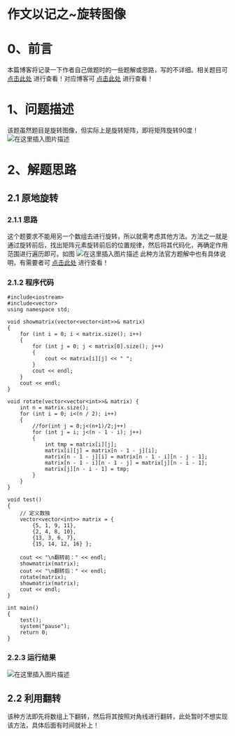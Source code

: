 作文以记之~旋转图像
=
# 0、前言
本篇博客将记录一下作者自己做题时的一些题解或思路，写的不详细。相关题目可 [点击此处](https://leetcode-cn.com/problems/rotate-image/submissions/) 进行查看！对应博客可 [点击此处](https://blog.csdn.net/m0_51961114/article/details/123875778) 进行查看！
# 1、问题描述
该题虽然题目是旋转图像，但实际上是旋转矩阵，即将矩阵旋转90度！
![在这里插入图片描述](https://img-blog.csdnimg.cn/a1989b78cd2c4d0ca39402943627ffb2.png?x-oss-process=image/watermark,type_d3F5LXplbmhlaQ,shadow_50,text_Q1NETiBA5bCP5by6fg==,size_20,color_FFFFFF,t_70,g_se,x_16)

# 2、解题思路
## 2.1 原地旋转
### 2.1.1 思路
这个题要求不能用另一个数组去进行旋转，所以就需考虑其他方法。方法之一就是通过旋转前后，找出矩阵元素旋转前后的位置规律，然后将其代码化，再确定作用范围进行遍历即可。如图
![在这里插入图片描述](https://img-blog.csdnimg.cn/ca3d5e7a115d458f9181fca5270625c4.png?x-oss-process=image/watermark,type_d3F5LXplbmhlaQ,shadow_50,text_Q1NETiBA5bCP5by6fg==,size_20,color_FFFFFF,t_70,g_se,x_16)
此种方法官方题解中也有具体说明，有需要者可 [点击此处](https://leetcode-cn.com/problems/rotate-image/solution/xuan-zhuan-tu-xiang-by-leetcode-solution-vu3m/) 进行查看！
### 2.1.2 程序代码


	#include<iostream>
	#include<vector>
	using namespace std;
	
	void showmatrix(vector<vector<int>>& matrix)
	{
		for (int i = 0; i < matrix.size(); i++)
		{
			for (int j = 0; j < matrix[0].size(); j++)
			{
				cout << matrix[i][j] << " ";
			}
			cout << endl;
		}
		cout << endl;
	}
	
	void rotate(vector<vector<int>>& matrix) {
		int n = matrix.size();
		for (int i = 0; i<(n / 2); i++)
		{
			//for(int j = 0;j<(n+1)/2;j++)
			for (int j = i; j<(n - 1 - i); j++)
			{
				int tmp = matrix[i][j];
				matrix[i][j] = matrix[n - 1 - j][i];
				matrix[n - 1 - j][i] = matrix[n - 1 - i][n - j - 1];
				matrix[n - 1 - i][n - 1 - j] = matrix[j][n - i - 1];
				matrix[j][n - i - 1] = tmp;
			}
		}
	}
	
	void test()
	{
		// 定义数独
		vector<vector<int>> matrix = {
			{5, 1, 9, 11}, 
			{2, 4, 8, 10}, 
			{13, 3, 6, 7}, 
			{15, 14, 12, 16} };
	
		cout << "\n翻转前：" << endl;
		showmatrix(matrix);
		cout << "\n翻转后：" << endl;
		rotate(matrix);
		showmatrix(matrix);
		cout << endl;
	}
	
	int main()
	{
		test();
		system("pause");
		return 0;
	}

### 2.2.3 运行结果
![在这里插入图片描述](https://img-blog.csdnimg.cn/ec516e889ee749cc940460a3535630e9.png?x-oss-process=image/watermark,type_d3F5LXplbmhlaQ,shadow_50,text_Q1NETiBA5bCP5by6fg==,size_20,color_FFFFFF,t_70,g_se,x_16)
## 2.2 利用翻转
该种方法即先将数组上下翻转，然后将其按照对角线进行翻转，此处暂时不想实现该方法，具体后面有时间就补上！

